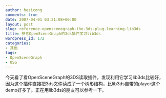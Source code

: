 ```yaml
---
author: hesicong
comments: true
date: 2007-04-01 03:21:08+00:00
layout: post
slug: reference-openscenegraph-the-3ds-plug-learning-lib3ds
title: 参考OpenSceneGraph的3ds插件学习lib3ds
wordpress_id: 172
categories:
- 其他
tags:
- OpenSceneGraph
- OSG
---
```


今天看了看OpenSceneGraph的3DS读取插件，发现利用它学习lib3ds比较好，因为这个插件直接把3ds文件读成了一个树形结构，比lib3ds自带的player这个demo好多了。正在用lib3ds的朋友可以参考一下。
